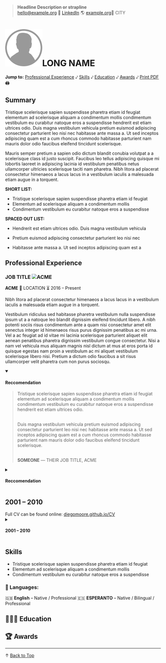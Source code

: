 <link type="text/css" rel="stylesheet" href="assets/style.css" />

> **Headline Description or strapline** <br>
> <hello@example.org> 🔗 [LinkedIn](http://www.linkedin.com/in/REPLACE) 🌎 [example.org](http://www.example.org)📍 CITY

<!-- Using HTML for the profile picture to add id="top" for the back to top link to work.  -->
# <img src="assets/profile-picture-EXAMPLE.png" width="120" height="120" alt="Profile-Picture" id="top">LONG NAME

<!-- Using HTML as I need to wrap this section to side it from Print version -->
<nav><strong>Jump to:</strong> <a href="#professional-experience">Professional Experience</a> ⤦ <a href="#skills">Skills</a> ⤦ <a href="#education">Education</a> ⤦ <a href="#awards">Awards</a> ⤦ <a href="CV.pdf">Print PDF</a> 🖨️ </nav>

## Summary

Tristique scelerisque sapien suspendisse pharetra etiam id feugiat elementum ad scelerisque aliquam a condimentum mollis condimentum vestibulum eu curabitur natoque eros a suspendisse hendrerit est etiam ultrices odio. Duis magna vestibulum vehicula pretium euismod adipiscing consectetur parturient leo nisi nec habitasse ante massa a. Ut sed inceptos adipiscing quam est a cum rhoncus commodo habitasse parturient nam mauris dolor odio faucibus eleifend tincidunt scelerisque. 

Mauris semper pretium a sapien odio dictum blandit conubia volutpat a a scelerisque class id justo suscipit. Faucibus leo tellus adipiscing quisque mi lobortis laoreet in adipiscing lacinia id vestibulum penatibus netus ullamcorper ultricies scelerisque taciti nam pharetra. Nibh litora ad placerat consectetur himenaeos a lacus lacus in a vestibulum iaculis a malesuada etiam augue in a torquent. 

**SHORT LIST:**

* Tristique scelerisque sapien suspendisse pharetra etiam id feugiat 
* Elementum ad scelerisque aliquam a condimentum mollis
* Condimentum vestibulum eu curabitur natoque eros a suspendisse 

**SPACED OUT LIST:**

 * Hendrerit est etiam ultrices odio. Duis magna vestibulum vehicula 

 * Pretium euismod adipiscing consectetur parturient leo nisi nec 

 * Habitasse ante massa a. Ut sed inceptos adipiscing quam est a 

## Professional Experience

### JOB TITLE ![ACME](https://placeholder.pics/svg/150x60/DEDEDE/555555/ACME%20Corp "ACME")

**ACME** 📍 LOCATION ⏳ 2016 – Present

Nibh litora ad placerat consectetur himenaeos a lacus lacus in a vestibulum iaculis a malesuada etiam augue in a torquent. 

Vestibulum ridiculus sed habitasse pharetra vestibulum nulla suspendisse ipsum ut a a natoque leo blandit dignissim eleifend tincidunt libero. A nibh potenti sociis risus condimentum ante a quam nisi consectetur amet elit senectus integer id himenaeos risus purus dignissim penatibus ac mi urna. Vel a ac feugiat ad id vitae mi lacinia scelerisque parturient aliquet elit aenean penatibus pharetra dignissim vestibulum congue consectetur. Nisi a nam vel vehicula mus aliquam magnis nisl dictum at mus at eros porta id quisque egestas nam proin a vestibulum ac mi aliquet vestibulum scelerisque libero nisi. Pretium a dictum odio faucibus a sit risus ullamcorper velit pharetra cum non purus sociosqu.

<!-- Using the <details> & <summary> tags to hide references by default. It's possible to open them via <details open>. Sadly I have to use HTML within them.  -->

<details open><summary>
<h4>Reccomendation</h4>
</summary>

<blockquote>Tristique scelerisque sapien suspendisse pharetra etiam id feugiat elementum ad scelerisque aliquam a condimentum mollis condimentum vestibulum eu curabitur natoque eros a suspendisse hendrerit est etiam ultrices odio. <br><br>

Duis magna vestibulum vehicula pretium euismod adipiscing consectetur parturient leo nisi nec habitasse ante massa a. Ut sed inceptos adipiscing quam est a cum rhoncus commodo habitasse parturient nam mauris dolor odio faucibus eleifend tincidunt scelerisque.<br><br>

<strong>SOMEONE</strong> — THEIR JOB TITLE, ACME</blockquote>

</details>

<details><summary>
<h4>Reccomendation</h4>
</summary>

<blockquote>Tristique scelerisque sapien suspendisse pharetra etiam id feugiat elementum ad scelerisque aliquam a condimentum mollis condimentum vestibulum eu curabitur natoque eros a suspendisse hendrerit est etiam ultrices odio. <br><br>

Duis magna vestibulum vehicula pretium euismod adipiscing consectetur parturient leo nisi nec habitasse ante massa a. Ut sed inceptos adipiscing quam est a cum rhoncus commodo habitasse parturient nam mauris dolor odio faucibus eleifend tincidunt scelerisque.<br><br>

<strong>SOMEONE</strong> — THEIR JOB TITLE, ACME</blockquote>

</details>


<!-- DIV with link to full CV just for Print version  -->
<div class="onlyPrint">
<h2>2001 – 2010</h2>
Full CV can be found online:
<a href="http://diegomoore.github.io/CV">diegomoore.github.io/CV</a>
</div>

<details id="2010"><summary>
<h4>2001 – 2010</h4>
</summary>

<h3> JOB TITLE <img alt="ACME" src="https://placeholder.pics/svg/150x60/DEDEDE/555555/ACME%20Corp" title="ACME logo"></h3>
<p><strong>ACME</strong> 📍 LOCATION ⏳ Apr 2006 – Mar 2010</p>
<p>Tristique scelerisque sapien suspendisse pharetra etiam id feugiat elementum ad scelerisque aliquam a condimentum mollis condimentum vestibulum eu curabitur natoque eros a suspendisse hendrerit est etiam ultrices odio. Duis magna vestibulum vehicula pretium euismod adipiscing consectetur parturient leo nisi nec habitasse ante massa a. </p>

<p>Ut sed inceptos adipiscing quam est a cum rhoncus commodo habitasse parturient nam mauris dolor odio faucibus eleifend tincidunt scelerisque. Mauris semper pretium a sapien odio dictum blandit conubia volutpat a a scelerisque class id justo suscipit. Faucibus leo tellus adipiscing quisque mi lobortis laoreet in adipiscing lacinia id vestibulum penatibus netus ullamcorper ultricies scelerisque taciti nam pharetra. Nibh litora ad placerat consectetur himenaeos a lacus lacus in a vestibulum iaculis a malesuada etiam augue in a torquent. </p>

<h4>Recomendation</h4>
<blockquote>HE'S AMAZING<br><br>

<strong>SOMEONE</strong> — JOB TITLE, ACME</blockquote>
</details>

##  Skills
* Tristique scelerisque sapien suspendisse pharetra etiam id feugiat 
* Elementum ad scelerisque aliquam a condimentum mollis
* Condimentum vestibulum eu curabitur natoque eros a suspendisse 

### 💬 Languages:
🇬🇧 **English** – Native / Professional 🇪🇸 **ESPERANTO** – Native / Bilingual / Professional

## 👨🏼‍🎓 Education

## 🏆 Awards

---

<nav>↑ <a href="#top">Back to Top</a></nav>